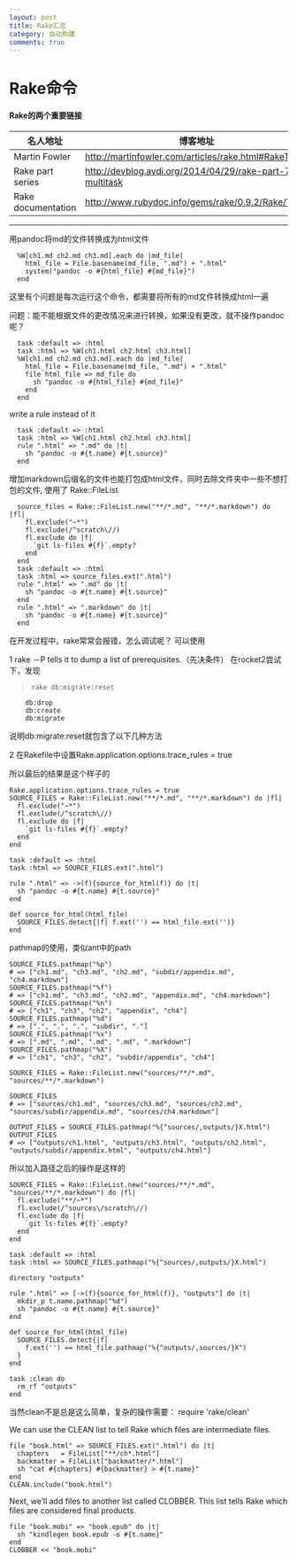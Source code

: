```yaml
---
layout: post
title: Rake汇总
category: 自动构建
comments: true
---
```



# Rake命令

#### Rake的两个重要链接

名人地址 | 博客地址
----- | -----
Martin Fowler | <http://martinfowler.com/articles/rake.html#RakeTasks>
Rake part series | <http://devblog.avdi.org/2014/04/29/rake-part-7-multitask>
Rake documentation | <http://www.rubydoc.info/gems/rake/0.9.2/Rake/Task>
***
<!-- create time: 2014-11-17 01:23:09  -->
用pandoc将md的文件转换成为html文件
>
      %W[ch1.md ch2.md ch3.md].each do |md_file|
        html_file = File.basename(md_file, ".md") + ".html"
        system("pandoc -o #{html_file} #{md_file}")
      end
这里有个问题是每次运行这个命令，都需要将所有的md文件转换成html一遍

问题：能不能根据文件的更改情况来进行转换，如果没有更改，就不操作pandoc呢？

>
      task :default => :html
      task :html => %W[ch1.html ch2.html ch3.html]
      %W[ch1.md ch2.md ch3.md].each do |md_file|
        html_file = File.basename(md_file, ".md") + ".html"
        file html_file => md_file do
          sh "pandoc -o #{html_file} #{md_file}"
        end
      end

write a rule instead of it

>
      task :default => :html
      task :html => %W[ch1.html ch2.html ch3.html]
      rule ".html" => ".md" do |t|
        sh "pandoc -o #{t.name} #{t.source}"
      end

增加markdown后缀名的文件也能打包成html文件，同时去除文件夹中一些不想打包的文件, 使用了
Rake::FileList
>
      source_files = Rake::FileList.new("**/*.md", "**/*.markdown") do |fl|
        fl.exclude("~*")
        fl.exclude(/^scratch\//)
        fl.exclude do |f|
          `git ls-files #{f}`.empty?
        end
      end
      task :default => :html
      task :html => source_files.ext(".html")
      rule ".html" => ".md" do |t|
        sh "pandoc -o #{t.name} #{t.source}"
      end
      rule ".html" => ".markdown" do |t|
        sh "pandoc -o #{t.name} #{t.source}"
      end

在开发过程中，rake常常会报错，怎么调试呢？
可以使用

1 rake －P
tells it to dump a list of prerequisites.（先决条件）
在rocket2尝试下，发现
>     rake db:migrate:reset
        db:drop
        db:create
        db:migrate
说明db:migrate:reset就包含了以下几种方法

2 在Rakefile中设置Rake.application.options.trace_rules = true

所以最后的结果是这个样子的

>
    Rake.application.options.trace_rules = true
    SOURCE_FILES = Rake::FileList.new("**/*.md", "**/*.markdown") do |fl|
      fl.exclude("~*")
      fl.exclude(/^scratch\//)
      fl.exclude do |f|
        `git ls-files #{f}`.empty?
      end
    end
>
    task :default => :html
    task :html => SOURCE_FILES.ext(".html")
>
    rule ".html" => ->(f){source_for_html(f)} do |t|
      sh "pandoc -o #{t.name} #{t.source}"
    end
>
    def source_for_html(html_file)
      SOURCE_FILES.detect{|f| f.ext('') == html_file.ext('')}
    end

pathmap的使用，类似ant中的path
>
    SOURCE_FILES.pathmap("%p")
    # => ["ch1.md", "ch3.md", "ch2.md", "subdir/appendix.md", "ch4.markdown"]
    SOURCE_FILES.pathmap("%f")
    # => ["ch1.md", "ch3.md", "ch2.md", "appendix.md", "ch4.markdown"]
    SOURCE_FILES.pathmap("%n")
    # => ["ch1", "ch3", "ch2", "appendix", "ch4"]
    SOURCE_FILES.pathmap("%d")
    # => [".", ".", ".", "subdir", "."]
    SOURCE_FILES.pathmap("%x")
    # => [".md", ".md", ".md", ".md", ".markdown"]
    SOURCE_FILES.pathmap("%X")
    # => ["ch1", "ch3", "ch2", "subdir/appendix", "ch4"]
>
    SOURCE_FILES = Rake::FileList.new("sources/**/*.md", "sources/**/*.markdown")
>
    SOURCE_FILES
    # => ["sources/ch1.md", "sources/ch3.md", "sources/ch2.md", "sources/subdir/appendix.md", "sources/ch4.markdown"]
>
    OUTPUT_FILES = SOURCE_FILES.pathmap("%{^sources/,outputs/}X.html")
    OUTPUT_FILES
    # => ["outputs/ch1.html", "outputs/ch3.html", "outputs/ch2.html", "outputs/subdir/appendix.html", "outputs/ch4.html"]

所以加入路径之后的操作是这样的

>
    SOURCE_FILES = Rake::FileList.new("sources/**/*.md", "sources/**/*.markdown") do |fl|
      fl.exclude("**/~*")
      fl.exclude(/^sources\/scratch\//)
      fl.exclude do |f|
        `git ls-files #{f}`.empty?
      end
    end
>
    task :default => :html
    task :html => SOURCE_FILES.pathmap("%{^sources/,outputs/}X.html")
>
    directory "outputs"
>
    rule ".html" => [->(f){source_for_html(f)}, "outputs"] do |t|
      mkdir_p t.name.pathmap("%d")
      sh "pandoc -o #{t.name} #{t.source}"
    end
>
    def source_for_html(html_file)
      SOURCE_FILES.detect{|f|
        f.ext('') == html_file.pathmap("%{^outputs/,sources/}X")
      }
    end
>
    task :clean do
      rm_rf "outputs"
    end

当然clean不是总是这么简单，复杂的操作需要：
require 'rake/clean'

We can use the CLEAN list to tell Rake which files are intermediate files.
>
    file "book.html" => SOURCE_FILES.ext(".html") do |t|
      chapters   = FileList["**/ch*.html"]
      backmatter = FileList["backmatter/*.html"]
      sh "cat #{chapters} #{backmatter} > #{t.name}"
    end
    CLEAN.include("book.html")

Next, we’ll add files to another list called CLOBBER. This list tells Rake which files are considered final products.

>
    file "book.mobi" => "book.epub" do |t|
      sh "kindlegen book.epub -o #{t.name}"
    end
    CLOBBER << "book.mobi"
